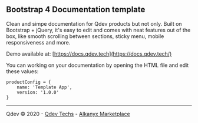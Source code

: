 ## Bootstrap 4 Documentation template

Clean and simpe documentation for Qdev products but not only. Built on Bootstrap + jQuery, it's easy to edit and comes with neat features out of the box, like smooth scrolling between sections, sticky menu, mobile responsiveness and more.

Demo available at:  [https://docs.qdev.tech](https://docs.qdev.tech/) 

You can working on your documentation by opening the HTML file and edit these values:
```
productConfig = {
    name: 'Template App',
    version: '1.0.0'
}
```

---
Qdev © 2020 - [Qdev Techs](https://docs.qdev.tech/) - [Alkanyx Marketplace](https://alkanyx.com) 
